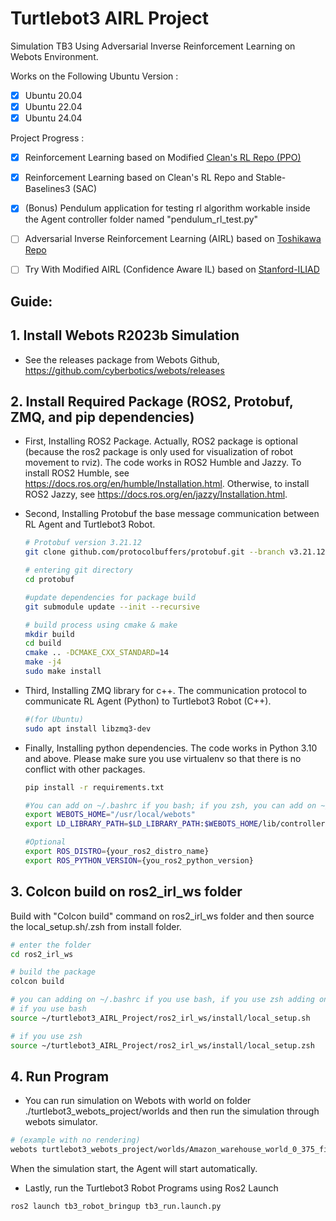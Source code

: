 # Turtlebot3 AIRL Project
Simulation TB3 Using Adversarial Inverse Reinforcement Learning on Webots Environment.

Works on the Following Ubuntu Version :
- [x] Ubuntu 20.04
- [x] Ubuntu 22.04
- [x] Ubuntu 24.04

Project Progress : 
- [x] Reinforcement Learning based on Modified [Clean's RL Repo (PPO)](https://github.com/Josh00-Lu/cleanrl/blob/sync/cleanrl/ppo_continuous_action_truncted.py)
- [x] Reinforcement Learning based on Clean's RL Repo and Stable-Baselines3 (SAC)
- [x] (Bonus) Pendulum application for testing rl algorithm workable inside the Agent controller folder named "pendulum_rl_test.py"
- [ ] Adversarial Inverse Reinforcement Learning (AIRL) based on [Toshikawa Repo](https://github.com/toshikwa/gail-airl-ppo.pytorch)
- [ ] Try With Modified AIRL (Confidence Aware IL) based on [Stanford-ILIAD](https://github.com/Stanford-ILIAD/Confidence-Aware-Imitation-Learning)


## Guide:
## 1. <Strong>Install Webots R2023b Simulation</strong>
- See the releases package from Webots Github, https://github.com/cyberbotics/webots/releases
## 2. <strong>Install Required Package (ROS2, Protobuf, ZMQ, and pip dependencies)</strong>

- First, Installing ROS2 Package. Actually, ROS2 package is optional (because the ros2 package is only used for visualization of robot movement to rviz). The code works in ROS2 Humble and Jazzy. To install ROS2 Humble, see https://docs.ros.org/en/humble/Installation.html. Otherwise, to install ROS2 Jazzy, see https://docs.ros.org/en/jazzy/Installation.html.
  
- Second, Installing Protobuf the base message communication between RL Agent and Turtlebot3 Robot.

  ```bash
  # Protobuf version 3.21.12
  git clone github.com/protocolbuffers/protobuf.git --branch v3.21.12

  # entering git directory
  cd protobuf

  #update dependencies for package build
  git submodule update --init --recursive

  # build process using cmake & make
  mkdir build
  cd build
  cmake .. -DCMAKE_CXX_STANDARD=14
  make -j4
  sudo make install
  ```

- Third, Installing ZMQ library for c++. The communication protocol to communicate RL Agent (Python) to Turtlebot3 Robot (C++).
  ```bash
  #(for Ubuntu)
  sudo apt install libzmq3-dev
  ```

- Finally, Installing python dependencies. The code works in Python 3.10 and above. Please make sure you use virtualenv so that there is no conflict with other packages.
  ```bash
  pip install -r requirements.txt

  #You can add on ~/.bashrc if you bash; if you zsh, you can add on ~/.zshrc
  export WEBOTS_HOME="/usr/local/webots"
  export LD_LIBRARY_PATH=$LD_LIBRARY_PATH:$WEBOTS_HOME/lib/controller

  #Optional
  export ROS_DISTRO={your_ros2_distro_name}
  export ROS_PYTHON_VERSION={you_ros2_python_version}
  ```

## 3. <Strong>Colcon build on ros2_irl_ws folder </strong>
   Build with "Colcon build" command on ros2_irl_ws folder and then source the local_setup.sh/.zsh from install folder.
   ```bash
   # enter the folder 
   cd ros2_irl_ws
   
   # build the package
   colcon build

   # you can adding on ~/.bashrc if you use bash, if you use zsh adding on ~/.zshrc
   # if you use bash
   source ~/turtlebot3_AIRL_Project/ros2_irl_ws/install/local_setup.sh

   # if you use zsh
   source ~/turtlebot3_AIRL_Project/ros2_irl_ws/install/local_setup.zsh
   ```

## 4. <Strong>Run Program</strong>
  - You can run simulation on Webots with world on folder ./turtlebot3_webots_project/worlds and then run the simulation through webots simulator.
  ```bash
  # (example with no rendering)
  webots turtlebot3_webots_project/worlds/Amazon_warehouse_world_0_375_fix.wbt --no-rendering
  ```
  When the simulation start, the Agent will start automatically.
  - Lastly, run the Turtlebot3 Robot Programs using Ros2 Launch
  ```bash
  ros2 launch tb3_robot_bringup tb3_run.launch.py
  ```
  
